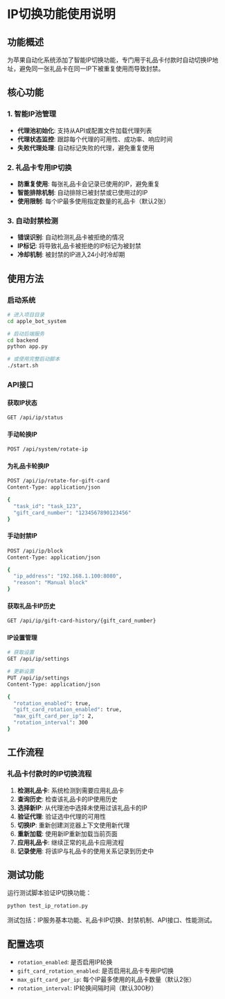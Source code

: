 # IP切换功能使用说明

## 功能概述

为苹果自动化系统添加了智能IP切换功能，专门用于礼品卡付款时自动切换IP地址，避免同一张礼品卡在同一IP下被重复使用而导致封禁。

## 核心功能

### 1. 智能IP池管理
- **代理池初始化**: 支持从API或配置文件加载代理列表
- **代理状态监控**: 跟踪每个代理的可用性、成功率、响应时间
- **失败代理处理**: 自动标记失败的代理，避免重复使用

### 2. 礼品卡专用IP切换
- **防重复使用**: 每张礼品卡会记录已使用的IP，避免重复
- **智能排除机制**: 自动排除已被封禁或已使用过的IP
- **使用限制**: 每个IP最多使用指定数量的礼品卡（默认2张）

### 3. 自动封禁检测
- **错误识别**: 自动检测礼品卡被拒绝的情况
- **IP标记**: 将导致礼品卡被拒绝的IP标记为被封禁
- **冷却机制**: 被封禁的IP进入24小时冷却期

## 使用方法

### 启动系统
```bash
# 进入项目目录
cd apple_bot_system

# 启动后端服务
cd backend
python app.py

# 或使用完整启动脚本
./start.sh
```

### API接口

#### 获取IP状态
```bash
GET /api/ip/status
```

#### 手动轮换IP
```bash
POST /api/system/rotate-ip
```

#### 为礼品卡轮换IP
```bash
POST /api/ip/rotate-for-gift-card
Content-Type: application/json

{
  "task_id": "task_123",
  "gift_card_number": "1234567890123456"
}
```

#### 手动封禁IP
```bash
POST /api/ip/block
Content-Type: application/json

{
  "ip_address": "192.168.1.100:8080",
  "reason": "Manual block"
}
```

#### 获取礼品卡IP历史
```bash
GET /api/ip/gift-card-history/{gift_card_number}
```

#### IP设置管理
```bash
# 获取设置
GET /api/ip/settings

# 更新设置
PUT /api/ip/settings
Content-Type: application/json

{
  "rotation_enabled": true,
  "gift_card_rotation_enabled": true,
  "max_gift_card_per_ip": 2,
  "rotation_interval": 300
}
```

## 工作流程

### 礼品卡付款时的IP切换流程

1. **检测礼品卡**: 系统检测到需要应用礼品卡
2. **查询历史**: 检查该礼品卡的IP使用历史
3. **选择新IP**: 从代理池中选择未使用过该礼品卡的IP
4. **验证代理**: 验证选中代理的可用性
5. **切换IP**: 重新创建浏览器上下文使用新代理
6. **重新加载**: 使用新IP重新加载当前页面
7. **应用礼品卡**: 继续正常的礼品卡应用流程
8. **记录使用**: 将该IP与礼品卡的使用关系记录到历史中

## 测试功能

运行测试脚本验证IP切换功能：

```bash
python test_ip_rotation.py
```

测试包括：IP服务基本功能、礼品卡IP切换、封禁机制、API接口、性能测试。

## 配置选项

- `rotation_enabled`: 是否启用IP轮换
- `gift_card_rotation_enabled`: 是否启用礼品卡专用IP切换
- `max_gift_card_per_ip`: 每个IP最多使用的礼品卡数量（默认2张）
- `rotation_interval`: IP轮换间隔时间（默认300秒）